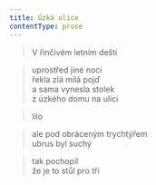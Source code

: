 ```yaml
---
title: Úzká ulice
contentType: prose
---
```


<section>

> V řinčivém letním dešti

</section>

<section>

> uprostřed jiné noci  
> řekla zlá milá pojď  
> a sama vynesla stolek  
> z úzkého domu na ulici

</section>

<section>

> lilo

</section>

<section>

> ale pod obráceným trychtýřem  
> ubrus byl suchý

</section>

<section>

> tak pochopil  
> že je to stůl pro tři

</section>
